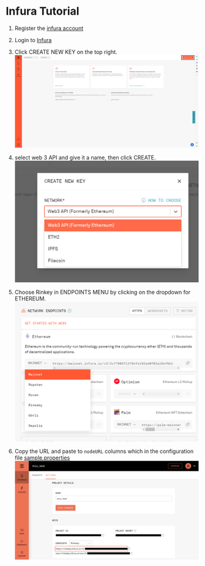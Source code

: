 # Infura Tutorial

1. Register the [infura account](https://infura.io/register)

2. Login to [Infura](https://infura.io/login)

3. Click CREATE NEW KEY on the top right. 
   ![](../image/CreateNewKey.png)

4. select web 3 API and give it a name, then click CREATE.
   ![](../image/web3.PNG)

6. Choose Rinkey in ENDPOINTS MENU by clicking on the dropdown for ETHEREUM. ![](../image/Rinkeby.PNG)

8. Copy the URL and paste to `nodeURL` columns which in the configuration file [sample.properties](../src/main/resources/sample.properties)
   ![](../image/copy_url.png)
